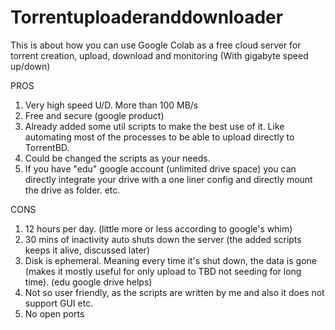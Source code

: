 # Torrentuploaderanddownloader
This is about how you can use Google Colab as a free cloud server for torrent creation, upload, download and monitoring (With gigabyte speed up/down)


PROS

1. Very high speed U/D. More than 100 MB/s
2. Free and secure (google product)
3. Already added some util scripts to make the best use of it. Like automating most of the processes to be able to upload directly to TorrentBD.
4. Could be changed the scripts as your needs.
5. If you have "edu" google account (unlimited drive space) you can directly integrate your drive with a one liner config and directly mount the drive as folder.
etc.

CONS

1. 12 hours per day. (little more or less according to google's whim)
2. 30 mins of inactivity auto shuts down the server (the added scripts keeps it alive, discussed later)
3.  Disk is ephemeral. Meaning every time it's shut down, the data is gone (makes it mostly useful for only upload to TBD not seeding for long time). (edu google drive helps)
4. Not so user friendly, as the scripts are written by me and also it does not support GUI
etc.
5. No open ports
